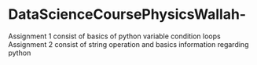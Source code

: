 # DataScienceCoursePhysicsWallah-

Assignment 1 consist of basics of python variable condition loops 
Assignment 2 consist of string operation and basics information regarding python

